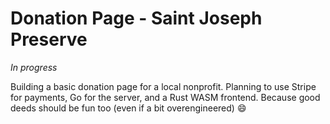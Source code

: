 # Donation Page - Saint Joseph Preserve

_In progress_


Building a basic donation page for a local nonprofit. Planning to use Stripe for payments, Go for the server, and a Rust WASM frontend. Because good deeds should be fun too (even if a bit overengineered) 😄
